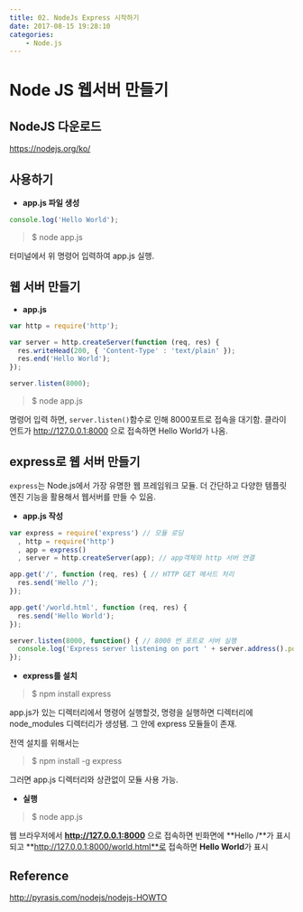 ```yaml
---
title: 02. NodeJs Express 시작하기
date: 2017-08-15 19:28:10
categories:
    - Node.js
---
```

# Node JS 웹서버 만들기

## NodeJS 다운로드

https://nodejs.org/ko/

## 사용하기

- **app.js 파일 생성**

````javascript
console.log('Hello World');
````

> $ node app.js

터미널에서 위 명령어 입력하여 app.js 실행.

## 웹 서버 만들기

- **app.js**

````javascript
var http = require('http');

var server = http.createServer(function (req, res) {
  res.writeHead(200, { 'Content-Type' : 'text/plain' });
  res.end('Hello World');
});

server.listen(8000);
````

> $ node app.js

명령어 입력 하면, `server.listen()`함수로 인해 8000포트로 접속을 대기함. 클라이언트가  http://127.0.0.1:8000 으로 접속하면 Hello World가 나옴.

## express로 웹 서버 만들기

`express`는 Node.js에서 가장 유명한 웹 프레임워크 모듈. 더 간단하고 다양한 템플릿 엔진 기능을 활용해서 웹서버를 만들 수 있음.

- **app.js 작성**

````javascript
var express = require('express') // 모듈 로딩
  , http = require('http')
  , app = express()
  , server = http.createServer(app); // app객체와 http 서버 연결

app.get('/', function (req, res) { // HTTP GET 메서드 처리
  res.send('Hello /');
});

app.get('/world.html', function (req, res) {
  res.send('Hello World');
});

server.listen(8000, function() { // 8000 번 포트로 서버 실행
  console.log('Express server listening on port ' + server.address().port);
});
````

- **express를 설치**

> $ npm install express

app.js가 있는 디렉터리에서 명령어 실행할것, 명령을 실행하면 디렉터리에 node_modules 디렉터리가 생성됌. 그 안에 express 모듈들이 존재.

전역 설치를 위해서는

> $ npm install -g express

그러면 app.js 디렉터리와 상관없이 모듈 사용 가능.

- **실행**

> $ node app.js

웹 브라우저에서 **http://127.0.0.1:8000** 으로 접속하면 빈화면에 **Hello /**가 표시되고 **http://127.0.0.1:8000/world.html**로 접속하면 **Hello World**가 표시



## Reference

http://pyrasis.com/nodejs/nodejs-HOWTO